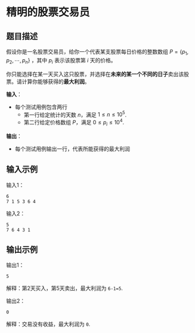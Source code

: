 # 精明的股票交易员

## 题目描述

假设你是一名股票交易员，给你一个代表某支股票每日价格的整数数组 $P=\{p_1,p_2,\cdots,p_n\}$ ，其中 $p_i$ 表示该股票第 $i$ 天的价格。

你只能选择在某一天买入这只股票，并选择在**未来的某一个不同的日子**卖出该股票。请计算你能够获得的**最大利润**。

**输入**：

- 每个测试用例包含两行
  - 第一行给定统计的天数 $n$，满足 $1\le n\le 10^5$.
  - 第二行给定价格数组 $P$，满足 $0\le p_i\le 10^4$.

**输出**：

- 每个测试用例输出一行，代表所能获得的最大利润

## 输入示例

输入1：

```
6
7 1 5 3 6 4
```

输入2：

```
5
7 6 4 3 1
```

## 输出示例

输出1：

```
5
```

解释：第2天买入，第5天卖出，最大利润为 `6-1=5`.

输出2：

```
0
```

解释：交易没有收益，最大利润为 `0`.

